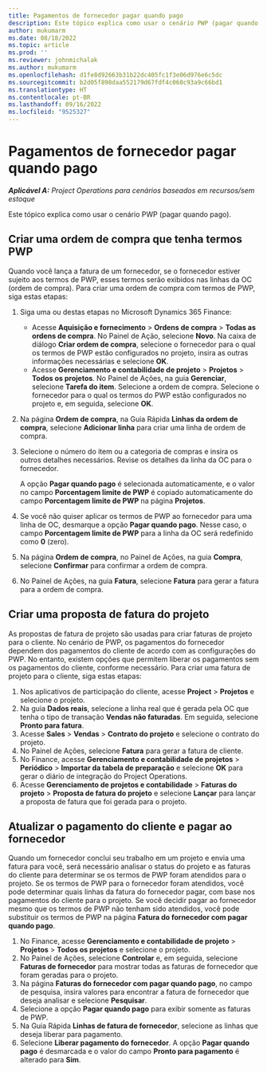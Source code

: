 ```yaml
---
title: Pagamentos de fornecedor pagar quando pago
description: Este tópico explica como usar o cenário PWP (pagar quando pago).
author: mukumarm
ms.date: 08/18/2022
ms.topic: article
ms.prod: ''
ms.reviewer: johnmichalak
ms.author: mukumarm
ms.openlocfilehash: d1fe8d92663b31b22dc405fc1f3e06d976e6c5dc
ms.sourcegitcommit: b2d05f898daa552179d67fdf4c060c93a9c66bd1
ms.translationtype: HT
ms.contentlocale: pt-BR
ms.lasthandoff: 09/16/2022
ms.locfileid: "9525327"
---
```

# <a name="pay-when-paid-vendor-payments"></a>Pagamentos de fornecedor pagar quando pago

_**Aplicável A:** Project Operations para cenários baseados em recursos/sem estoque_

Este tópico explica como usar o cenário PWP (pagar quando pago).

## <a name="create-a-purchase-order-that-has-pwp-terms"></a>Criar uma ordem de compra que tenha termos PWP

Quando você lança a fatura de um fornecedor, se o fornecedor estiver sujeito aos termos de PWP, esses termos serão exibidos nas linhas da OC (ordem de compra). Para criar uma ordem de compra com termos de PWP, siga estas etapas:

1. Siga uma ou destas etapas no Microsoft Dynamics 365 Finance:

    - Acesse **Aquisição e fornecimento** \> **Ordens de compra** \> **Todas as ordens de compra**. No Painel de Ação, selecione **Novo**. Na caixa de diálogo **Criar ordem de compra**, selecione o fornecedor para o qual os termos de PWP estão configurados no projeto, insira as outras informações necessárias e selecione **OK**.
    - Acesse **Gerenciamento e contabilidade de projeto** \> **Projetos** \> **Todos os projetos**. No Painel de Ações, na guia **Gerenciar**, selecione **Tarefa do item**. Selecione a ordem de compra. Selecione o fornecedor para o qual os termos do PWP estão configurados no projeto e, em seguida, selecione **OK**.

2. Na página **Ordem de compra**, na Guia Rápida **Linhas da ordem de compra**, selecione **Adicionar linha** para criar uma linha de ordem de compra.
3. Selecione o número do item ou a categoria de compras e insira os outros detalhes necessários. Revise os detalhes da linha da OC para o fornecedor.

    A opção **Pagar quando pago** é selecionada automaticamente, e o valor no campo **Porcentagem limite de PWP** é copiado automaticamente do campo **Porcentagem limite de PWP** na página **Projetos**.

4. Se você não quiser aplicar os termos de PWP ao fornecedor para uma linha de OC, desmarque a opção **Pagar quando pago**. Nesse caso, o campo **Porcentagem limite de PWP** para a linha da OC será redefinido como **0** (zero).
5. Na página **Ordem de compra**, no Painel de Ações, na guia **Compra**, selecione **Confirmar** para confirmar a ordem de compra.
6. No Painel de Ações, na guia **Fatura**, selecione **Fatura** para gerar a fatura para a ordem de compra.

## <a name="create-a-project-invoice-proposal"></a>Criar uma proposta de fatura do projeto

As propostas de fatura de projeto são usadas para criar faturas de projeto para o cliente. No cenário de PWP, os pagamentos do fornecedor dependem dos pagamentos do cliente de acordo com as configurações do PWP. No entanto, existem opções que permitem liberar os pagamentos sem os pagamentos do cliente, conforme necessário. Para criar uma fatura de projeto para o cliente, siga estas etapas:

1. Nos aplicativos de participação do cliente, acesse **Project** \> **Projetos** e selecione o projeto.
2. Na guia **Dados reais**, selecione a linha real que é gerada pela OC que tenha o tipo de transação **Vendas não faturadas**. Em seguida, selecione **Pronto para fatura**.
3. Acesse **Sales** \> **Vendas** \> **Contrato do projeto** e selecione o contrato do projeto.
4. No Painel de Ações, selecione **Fatura** para gerar a fatura de cliente.
5. No Finance, acesse **Gerenciamento e contabilidade de projetos** \> **Periódico** \> **Importar da tabela de preparação** e selecione **OK** para gerar o diário de integração do Project Operations.
6. Acesse **Gerenciamento de projetos e contabilidade** \> **Faturas do projeto** \> **Proposta de fatura do projeto** e selecione **Lançar** para lançar a proposta de fatura que foi gerada para o projeto.

## <a name="update-a-customer-payment-and-pay-the-vendor"></a>Atualizar o pagamento do cliente e pagar ao fornecedor

Quando um fornecedor conclui seu trabalho em um projeto e envia uma fatura para você, será necessário analisar o status do projeto e as faturas do cliente para determinar se os termos de PWP foram atendidos para o projeto. Se os termos de PWP para o fornecedor foram atendidos, você pode determinar quais linhas da fatura do fornecedor pagar, com base nos pagamentos do cliente para o projeto. Se você decidir pagar ao fornecedor mesmo que os termos de PWP não tenham sido atendidos, você pode substituir os termos de PWP na página **Fatura do fornecedor com pagar quando pago**.

1. No Finance, acesse **Gerenciamento e contabilidade de projeto** \> **Projetos** \> **Todos os projetos** e selecione o projeto.
2. No Painel de Ações, selecione **Controlar** e, em seguida, selecione **Faturas de fornecedor** para mostrar todas as faturas de fornecedor que foram geradas para o projeto.
3. Na página **Faturas do fornecedor com pagar quando pago**, no campo de pesquisa, insira valores para encontrar a fatura de fornecedor que deseja analisar e selecione **Pesquisar**.
4. Selecione a opção **Pagar quando pago** para exibir somente as faturas de PWP.
5. Na Guia Rápida **Linhas de fatura de fornecedor**, selecione as linhas que deseja liberar para pagamento.
6. Selecione **Liberar pagamento do fornecedor**. A opção **Pagar quando pago** é desmarcada e o valor do campo **Pronto para pagamento** é alterado para **Sim**.
